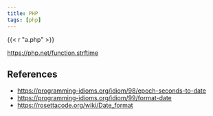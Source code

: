 ```yaml
---
title: PHP
tags: [php]
---
```


{{< r "a.php" >}}

<https://php.net/function.strftime>

## References

- <https://programming-idioms.org/idiom/98/epoch-seconds-to-date>
- <https://programming-idioms.org/idiom/99/format-date>
- <https://rosettacode.org/wiki/Date_format>
